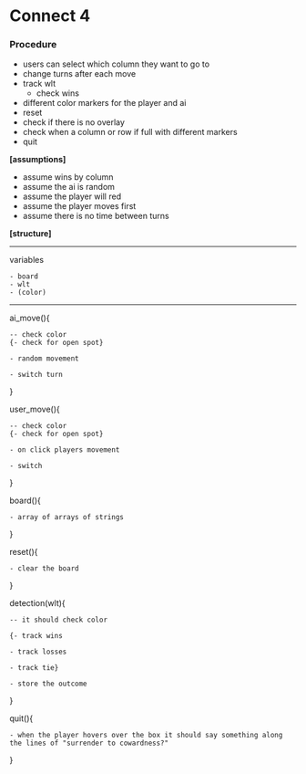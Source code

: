 # Connect 4

### Procedure

- users can select which column they want to go to
- change turns after each move
- track wlt
  - check wins
- different color markers for the player and ai
- reset
- check if there is no overlay
- check when a column or row if full with different markers
- quit

**[assumptions]**

- assume wins by column
- assume the ai is random
- assume the player will red
- assume the player moves first
- assume there is no time between turns

**[structure]**

---

variables

    - board
    - wlt
    - (color)

---

ai_move(){

    -- check color
    {- check for open spot}

    - random movement

    - switch turn

}

user_move(){

    -- check color
    {- check for open spot}

    - on click players movement

    - switch

}

board(){

    - array of arrays of strings

}

reset(){

    - clear the board

}

detection(wlt){

    -- it should check color

    {- track wins

    - track losses

    - track tie}

    - store the outcome

}

quit(){

    - when the player hovers over the box it should say something along the lines of "surrender to cowardness?"

}
